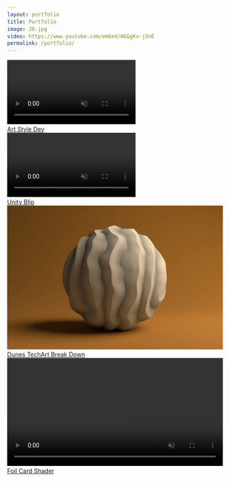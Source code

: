 ```yaml
---
layout: portfolio
title: Portfolio
image: 20.jpg
video: https://www.youtube.com/embed/HGGgKv-j5nE
permalink: /portfolio/
---
```


<!-- http://fancyapps.com/fancybox/3/ -->
<!-- <a data-fancybox="gallery" href="{{site.baseurl}}/img/28/lowResScarf.png"><img src="{{site.baseurl}}/img/28/lowResScarf.png"></a> -->

<!-- First Piece -->
<div class="image-col-right">
    <div class="image-box">
        <a href="{% post_url 2020-11-02-harmony-quest-art-style-development %}">
            <video controls autoplay muted loop>
                <source src="/img/17/reliqua_forest.mp4" type="video/mp4">
                Sorry, your browser doesn't support embedded videos.
            </video>
            <div class="image-box-text">
                <div class="image-box-title">Art Style Dev</div>
                <!-- <div class="image-box-body">Would you believe it's a cat?</div> -->
            </div>
        </a>
    </div>
</div>
<!-- Second Piece -->
<div class="image-col-right">
    <div class="image-box">
        <a href="#">
            <video controls autoplay muted loop>
                <source src="/img/portfolio/blip.webm" type="video/mp4">
                Sorry, your browser doesn't support embedded videos.
            </video>
            <div class="image-box-text">
                <div class="image-box-title">Unity Blip</div>
                <!-- <div class="image-box-body">Would you believe it's a cat?</div> -->
            </div>
        </a>
    </div>
</div>
<!-- Third Piece -->
<div class="image-col-right">
    <div class="image-box">
        <a href="{% post_url 2020-12-07-dunes-tech-art-challenge-breakdown %}">
            <img src="/img/portfolio/dunes.jpg">
            <div class="image-box-text">
                <div class="image-box-title">Dunes TechArt Break Down</div>
                <!-- <div class="image-box-body">Would you believe it's a cat?</div> -->
            </div>
        </a>
    </div>
</div>
<!-- Fourth Piece -->
<div class="image-col-right">
    <div class="image-box">
        <a href="">
            <video controls autoplay muted loop width="100%" height="auto">
                <source src="/img/portfolio/Card Foil Maha Vailo.m4v" type="video/mp4">
                Sorry, your browser doesn't support embedded videos.
            </video>
            <div class="image-box-text">
                <div class="image-box-title">Foil Card Shader</div>
                <!-- <div class="image-box-body">Would you believe it's a cat?</div> -->
            </div>
        </a>
    </div>
</div>

<!-- <script src="https://code.jquery.com/jquery-3.5.1.slim.min.js"></script> -->
